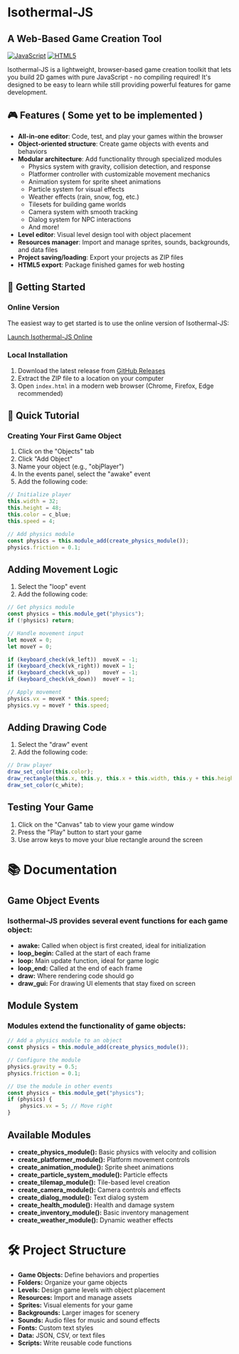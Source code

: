 # Isothermal-JS

## A Web-Based Game Creation Tool
[![JavaScript](https://img.shields.io/badge/Language-JavaScript-yellow.svg)](https://www.javascript.com/)
[![HTML5](https://img.shields.io/badge/Platform-HTML5-orange.svg)](https://developer.mozilla.org/en-US/docs/Web/Guide/HTML/HTML5)

Isothermal-JS is a lightweight, browser-based game creation toolkit that lets you build 2D games with pure JavaScript - no compiling required! It's designed to be easy to learn while still providing powerful features for game development.

## 🎮 Features ( Some yet to be implemented )

- **All-in-one editor**: Code, test, and play your games within the browser
- **Object-oriented structure**: Create game objects with events and behaviors
- **Modular architecture**: Add functionality through specialized modules
  - Physics system with gravity, collision detection, and response
  - Platformer controller with customizable movement mechanics
  - Animation system for sprite sheet animations
  - Particle system for visual effects
  - Weather effects (rain, snow, fog, etc.)
  - Tilesets for building game worlds
  - Camera system with smooth tracking
  - Dialog system for NPC interactions
  - And more!
- **Level editor**: Visual level design tool with object placement
- **Resources manager**: Import and manage sprites, sounds, backgrounds, and data files
- **Project saving/loading**: Export your projects as ZIP files
- **HTML5 export**: Package finished games for web hosting

## 🚀 Getting Started

### Online Version

The easiest way to get started is to use the online version of Isothermal-JS:

[Launch Isothermal-JS Online](https://horrelltech.github.io/Isothermal-Editor-JS/)

### Local Installation

1. Download the latest release from [GitHub Releases](https://github.com/yourusername/Isothermal-JS/releases)
2. Extract the ZIP file to a location on your computer
3. Open `index.html` in a modern web browser (Chrome, Firefox, Edge recommended)

## 📖 Quick Tutorial

### Creating Your First Game Object

1. Click on the "Objects" tab
2. Click "Add Object"
3. Name your object (e.g., "objPlayer")
4. In the events panel, select the "awake" event
5. Add the following code:

```javascript
// Initialize player
this.width = 32;
this.height = 48;
this.color = c_blue;
this.speed = 4;

// Add physics module
const physics = this.module_add(create_physics_module());
physics.friction = 0.1;
```
## Adding Movement Logic
 1. Select the "loop" event
 2. Add the following code:

```javascript
// Get physics module
const physics = this.module_get("physics");
if (!physics) return;

// Handle movement input
let moveX = 0;
let moveY = 0;

if (keyboard_check(vk_left))  moveX = -1;
if (keyboard_check(vk_right)) moveX = 1;
if (keyboard_check(vk_up))    moveY = -1;
if (keyboard_check(vk_down))  moveY = 1;

// Apply movement
physics.vx = moveX * this.speed;
physics.vy = moveY * this.speed;
```

## Adding Drawing Code
 1. Select the "draw" event
 2. Add the following code:

 ```javascript
// Draw player
draw_set_color(this.color);
draw_rectangle(this.x, this.y, this.x + this.width, this.y + this.height, false);
draw_set_color(c_white);
 ```

## Testing Your Game
 1. Click on the "Canvas" tab to view your game window
 2. Press the "Play" button to start your game
 3. Use arrow keys to move your blue rectangle around the screen

# 📚 Documentation

## Game Object Events
### Isothermal-JS provides several event functions for each game object:

 - **awake:** Called when object is first created, ideal for initialization
 - **loop_begin:** Called at the start of each frame
 - **loop:** Main update function, ideal for game logic
 - **loop_end:** Called at the end of each frame
 - **draw:** Where rendering code should go
 - **draw_gui:** For drawing UI elements that stay fixed on screen

## Module System
### Modules extend the functionality of game objects:

```javascript
// Add a physics module to an object
const physics = this.module_add(create_physics_module());

// Configure the module
physics.gravity = 0.5;
physics.friction = 0.1;

// Use the module in other events
const physics = this.module_get("physics");
if (physics) {
    physics.vx = 5; // Move right
}
```

## Available Modules
 - **create_physics_module():** Basic physics with velocity and collision
 - **create_platformer_module():** Platform movement controls
 - **create_animation_module():** Sprite sheet animations
 - **create_particle_system_module():** Particle effects
 - **create_tilemap_module():** Tile-based level creation
 - **create_camera_module():** Camera controls and effects
 - **create_dialog_module():** Text dialog system
 - **create_health_module():** Health and damage system
 - **create_inventory_module():** Basic inventory management
 - **create_weather_module():** Dynamic weather effects

 # 🛠️ Project Structure
 - **Game Objects:** Define behaviors and properties
 - **Folders:** Organize your game objects
 - **Levels:** Design game levels with object placement
 - **Resources:** Import and manage assets
 - **Sprites:** Visual elements for your game
 - **Backgrounds:** Larger images for scenery
 - **Sounds:** Audio files for music and sound effects
 - **Fonts:** Custom text styles
 - **Data:** JSON, CSV, or text files
 - **Scripts:** Write reusable code functions

